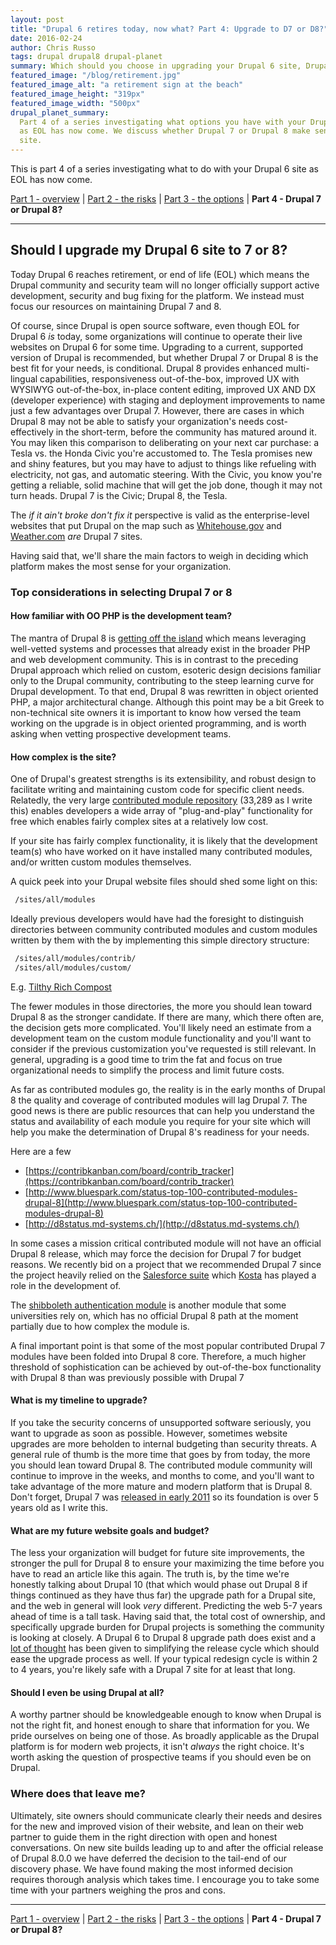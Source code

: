 ```yaml
---
layout: post
title: "Drupal 6 retires today, now what? Part 4: Upgrade to D7 or D8?"
date: 2016-02-24
author: Chris Russo
tags: drupal drupal8 drupal-planet
summary: Which should you choose in upgrading your Drupal 6 site, Drupal 7 or 8?
featured_image: "/blog/retirement.jpg"
featured_image_alt: "a retirement sign at the beach"
featured_image_height: "319px"
featured_image_width: "500px"
drupal_planet_summary:
  Part 4 of a series investigating what options you have with your Drupal 6 site
  as EOL has now come. We discuss whether Drupal 7 or Drupal 8 make sense for your
  site.
---
```


This is part 4 of a series investigating what to do with your Drupal 6 site as
EOL has now come.

[Part 1 - overview](/2015/11/24/drupal-6-upgrade.html) \|
[Part 2 - the risks](/2015/12/10/drupal-6-part-2.html) \|
[Part 3 - the options](/2016/01/25/drupal-6-part-3.html)
\| **Part 4 - Drupal 7 or Drupal 8?**

*****

## Should I upgrade my Drupal 6 site to 7 or 8?

Today Drupal 6 reaches retirement, or end of life (EOL) which means the Drupal
community and security team will no longer officially support active development,
security and bug fixing for the platform. We instead must focus our resources on
maintaining Drupal 7 and 8.

Of course, since Drupal is open source software, even though EOL for Drupal 6
_is_ today, some organizations will continue to operate their live websites on
Drupal 6 for some time. Upgrading to a current, supported version of Drupal is
recommended, but whether Drupal 7 or Drupal 8 is the best fit for your needs,
is conditional. Drupal 8 provides enhanced multi-lingual capabilities,
responsiveness out-of-the-box, improved UX with WYSIWYG out-of-the-box, in-place
content editing, improved UX AND DX (developer experience) with staging and
deployment improvements to name just a few advantages over Drupal 7. However,
there are cases in which Drupal 8 may not be able to satisfy your organization's
needs cost-effectively in the short-term, before the community has matured around
it. You may liken this comparison to deliberating on your next car purchase: a
Tesla vs. the Honda Civic you're accustomed to. The Tesla promises
new and shiny features, but you may have to adjust to things like refueling
with electricity, not gas, and automatic steering. With the Civic, you know
you're getting a reliable, solid machine that will get the job done, though
it may not turn heads. Drupal 7 is the Civic; Drupal 8, the Tesla.

The _if it ain't broke don't fix it_ perspective is valid as the enterprise-level
websites that put Drupal on the map such as
[Whitehouse.gov](http://buytaert.net/whitehouse-gov-using-drupal) and
[Weather.com](http://buytaert.net/weather-com-using-drupal) _are_ Drupal 7 sites.

Having said that, we'll share the main factors to weigh in deciding which
platform makes the most sense for your organization.

### Top considerations in selecting Drupal 7 or 8

#### How familiar with OO PHP is the development team?

The mantra of Drupal 8 is [getting off the island](https://groups.drupal.org/node/140144)
which means leveraging well-vetted systems and processes that already exist in
the broader PHP and web development community. This is in contrast to the preceding
Drupal approach which relied on custom, esoteric design decisions familiar only
to the Drupal community, contributing to the steep learning curve for Drupal development.
To that end, Drupal 8 was rewritten in object oriented PHP, a major architectural
change.  Although this point may be a bit Greek to non-technical site owners it
is important to know how versed the team working on the upgrade is in object
oriented programming, and is worth asking when vetting prospective development teams.

#### How complex is the site?

One of Drupal's greatest strengths is its extensibility, and robust design
to facilitate writing and maintaining custom code for specific client needs.
Relatedly, the very large [contributed module
repository](https://www.drupal.org/project/project_module) (33,289 as I write
this) enables developers a wide array of "plug-and-play" functionality for free
which enables fairly complex sites at a relatively low cost.

If your site has fairly complex functionality, it is likely that the development
team(s) who have worked on it have installed many contributed modules, and/or
written custom modules themselves.

A quick peek into your Drupal website files should shed some light on this:

```bash
 /sites/all/modules
```

Ideally previous developers would have had the foresight to distinguish
directories between community contributed modules and custom modules written by
them with the by implementing this simple directory structure:

```bash
 /sites/all/modules/contrib/
 /sites/all/modules/custom/
```

E.g. [Tilthy Rich Compost](https://github.com/chrisarusso/Tilthy-Rich-Compost-Website/tree/master/drupalroot/sites/all/modules)

The fewer modules in those directories, the more you should lean toward Drupal 8
as the stronger candidate. If there are many, which there often are, the decision
gets more complicated. You'll likely need an estimate from a development team on
the custom module functionality and you'll want to consider if the previous
customization you've requested is still relevant. In general, upgrading is a good
time to trim the fat and focus on true organizational needs to simplify the process
and limit future costs.

As far as contributed modules go, the reality is in the early months of Drupal 8
the quality and coverage of contributed modules will lag Drupal 7. The good news
is there are public resources that can help you understand the status and
availability of each module you require for your site which will help you
make the determination of Drupal 8's readiness for your needs.

Here are a few

 + [https://contribkanban.com/board/contrib_tracker](https://contribkanban.com/board/contrib_tracker)
 + [http://www.bluespark.com/status-top-100-contributed-modules-drupal-8](http://www.bluespark.com/status-top-100-contributed-modules-drupal-8)
 + [http://d8status.md-systems.ch/](http://d8status.md-systems.ch/)

In some cases a mission critical contributed module will not have an official
Drupal 8 release, which may force the decision for Drupal 7 for budget reasons.
We recently bid on a project that we recommended Drupal 7 since the project
heavily relied on the [Salesforce suite](https://www.drupal.org/node/141315/committers?sort=desc&order=Commits)
which [Kosta](/team/kosta-harlan/) has played a role in the development of.

The [shibboleth authentication module](https://www.drupal.org/project/shib_auth)
is another module that some universities rely on, which has no official Drupal 8
path at the moment partially due to how complex the module is.

A final important point is that some of the most popular contributed Drupal 7
modules have been folded into Drupal 8 core. Therefore, a much higher threshold
of sophistication can be achieved by out-of-the-box functionality with Drupal 8
than was previously possible with Drupal 7

#### What is my timeline to upgrade?

If you take the security concerns of unsupported software seriously, you want
to upgrade as soon as possible. However, sometimes website upgrades are more
beholden to internal budgeting than security threats. A general rule of thumb is
the more time that goes by from today, the more you should lean toward Drupal 8.
The contributed module community will continue to improve in the weeks, and
months to come, and you'll want to take advantage of the more mature and modern
platform that is Drupal 8. Don't forget, Drupal 7 was
[released in early 2011](https://www.drupal.org/node/1015392) so its foundation
is over 5 years old as I write this.

#### What are my future website goals and budget?

The less your organization will budget for future site improvements, the stronger
the pull for Drupal 8 to ensure your maximizing the time before you
have to read an article like this again. The truth is, by the time we're honestly
talking about Drupal 10 (that which would phase out Drupal 8 if things continued
as they have thus far) the upgrade path for a Drupal site, and the web in general
will look _very_ different. Predicting the web 5-7 years ahead of time is a tall
task. Having said that, the total cost of ownership, and specifically upgrade
burden for Drupal projects is something the community is looking at closely. A
Drupal 6 to Drupal 8 upgrade path does exist and a [lot of thought](https://www.drupal.org/core/release-cycle-overview)
has been given to simplifying the release cycle which should ease the upgrade
process as well. If your typical redesign cycle is within 2 to 4 years, you're
likely safe with a Drupal 7 site for at least that long.

#### Should I even be using Drupal at all?

A worthy partner should be knowledgeable enough to know when Drupal is not
the right fit, and honest enough to share that information for you. We pride
ourselves on being one of those. As broadly applicable as the Drupal platform
is for modern web projects, it isn't _always_ the right choice. It's worth asking
the question of prospective teams if you should even be on Drupal.

### Where does that leave me?

Ultimately, site owners should communicate clearly their needs and desires for
the new and improved vision of their website, and lean on their web partner
to guide them in the right direction with open and honest conversations. On new site builds leading up to and after
the official release of Drupal 8.0.0
we have deferred the decision to the tail-end of our discovery phase. We have found
making the most informed decision requires thorough analysis which takes time. I
encourage you to take some time with your partners weighing the pros and cons.

*****

[Part 1 - overview](/2015/11/24/drupal-6-upgrade.html) \|
[Part 2 - the risks](/2015/12/10/drupal-6-part-2.html) \|
[Part 3 - the options](/2016/01/25/drupal-6-part-3.html)
\| **Part 4 - Drupal 7 or Drupal 8?**
